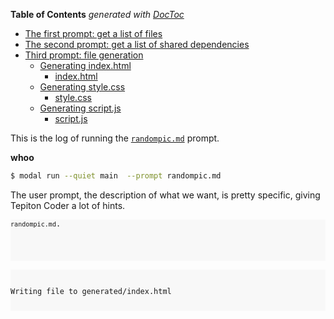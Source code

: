 <!-- START doctoc generated TOC please keep comment here to allow auto update -->
<!-- DON'T EDIT THIS SECTION, INSTEAD RE-RUN doctoc TO UPDATE -->
**Table of Contents**  *generated with [DocToc](https://github.com/thlorenz/doctoc)*

- [The first prompt: get a list of files](#the-first-prompt-get-a-list-of-files)
- [The second prompt: get a list of shared dependencies](#the-second-prompt-get-a-list-of-shared-dependencies)
- [Third prompt: file generation](#third-prompt-file-generation)
  - [Generating index.html](#generating-indexhtml)
    - [index.html](#indexhtml)
  - [Generating style.css](#generating-stylecss)
    - [style.css](#stylecss)
  - [Generating script.js](#generating-scriptjs)
    - [script.js](#scriptjs)

<!-- END doctoc generated TOC please keep comment here to allow auto update -->

This is the log of running the [`randompic.md`](../../randompic.md) prompt.


<strong>whoo</strong>

<style>
  .user_prompt { color: blue; background-color: yellow; }
  .system_prompt { color: green; }
  .file_list { color: blue; background-color: yellow;}
  .shared_dependencies {color: purple; }
  .filegen_prompt {color:orange}
</style>


```bash
$ modal run --quiet main  --prompt randompic.md
```

The user prompt, the description of what we want, is
pretty specific, giving Tepiton Coder a lot of hints.

<pre style="background-color: rgb(248, 248, 248); height: 66px;"><code class="text"><span style="border: 1px solid black>
A web page that displays a random picture in a pleasing layout.

- The URL to get a new random picture everytime: https://picsum.photos/400/
- You do not need to provide any query parameters
- the id of the img element is 'img'
- the id of the button is 'refresh'
- make the background tomato
- set all listeners in script.js
- set all colors in style.css
- make sure the button shows hover and clicked states
</span></code></pre>

This text is in [`randompic.md`](../../randompic.md).


## The first prompt: get a list of files


The first prompt gets a list of files needed for the program.
The system prompt is a description of what we want. We have to
be very insistent that the response is a python list of strings.

PROMPT:

<pre style="background-color: rgb(248, 248, 248); height: 66px;"><code class="text">
system=>:<span class="system_prompt"> You are an AI developer who is trying to write a program
that will generate code for the user based on their intent.

When given their intent, create a complete, exhaustive list of files
that the user would write to make the program.

only list the filepaths you would write, and return them as a python list of strings.
do not add any other explanation, only return a python list of strings.
It is IMPORTANT that you return ONLY a python list of strings, not a string.</span>
user=>:<span class="user_prompt"> A web page that displays a random picture in a pleasing layout.

- The URL to get a new random picture everytime: https://picsum.photos/400/
- You do not need to provide any query parameters
- the id of the img element is 'img'
- the id of the button is 'refresh'
- make the background tomato
- set all listeners in script.js
- set all colors in style.css
- make sure the button shows hover and clicked states</span>
</code></pre>


RESPONSE:
<pre style="background-color: rgb(248, 248, 248); height: 66px;"><code class="text">
<span class="file_list">['index.html', 'style.css', 'script.js']</span>
</code></pre>




## The second prompt: get a list of shared dependencies

PROMPT:

<pre style="background-color: rgb(248, 248, 248); height: 66px;"><code class="text">system=>:<span class="system_prompt"> You are an AI developer who is trying to write a program
that will generate code for the user based on their intent.

In response to the user's prompt:

    ---
    the app is:<span class="user_prompt"> A web page that displays a random picture in a pleasing layout.

- The URL to get a new random picture everytime: https://picsum.photos/400/
- You do not need to provide any query parameters
- the id of the img element is 'img'
- the id of the button is 'refresh'
- make the background tomato
- set all listeners in script.js
- set all colors in style.css
- make sure the button shows hover and clicked states</span>

    ---

    the files we have decided to generate are: <span class="file_list">['index.html', 'style.css', 'script.js']</span>

    Now that we have a list of files, we need to understand
    what dependencies they share. Please name and briefly
    describe what is shared between the files we are
    generating, including exported variables, data schemas,
    id names of every DOM elements that javascript functions
    will use, message names, and function names. Exclusively
    focus on the names of the shared dependencies, and do
    not add any other explanation.</span>
user=>:<span class="user_prompt"> A web page that displays a random picture in a pleasing layout.

- The URL to get a new random picture everytime: https://picsum.photos/400/
- You do not need to provide any query parameters
- the id of the img element is 'img'
- the id of the button is 'refresh'
- make the background tomato
- set all listeners in script.js
- set all colors in style.css
- make sure the button shows hover and clicked states</span>
</code></pre>


RESPONSE:

<pre style="background-color: rgb(248, 248, 248); height: 66px;"><code class="text">
<span class="shared_dependencies">Shared dependencies between the files we are generating:

- index.html:
    - img element with id 'img'
    - button element with id 'refresh'
    - script.js file
    - style.css file

- style.css:
    - background color 'tomato'
    - hover and clicked states for button with id 'refresh'

- script.js:
    - img element with id 'img'
    - button element with id 'refresh'
    - event listeners for button with id 'refresh'</span>
</code></pre>

## Third prompt: file generation


### Generating index.html

<pre style="background-color: rgb(248, 248, 248); height: 66px;"><code class="text">
system=>: <span class="system_prompt">You are an AI developer who is trying to write a program
that will generate code for the user based on their intent.

the app is: <span class="user_prompt"> A web page that displays a random picture in a pleasing layout.

- The URL to get a new random picture everytime: https://picsum.photos/400/
- You do not need to provide any query parameters
- the id of the img element is 'img'
- the id of the button is 'refresh'
- make the background tomato
- set all listeners in script.js
- set all colors in style.css
- make sure the button shows hover and clicked states</span>

the files we have decided to generate are: <span class="file_list">['index.html', 'style.css', 'script.js']</span>
the shared dependencies (like filenames and variable names)
we have decided on are:
<span class="shared_dependencies">Shared dependencies between the files we are generating:

- index.html:
    - img element with id 'img'
    - button element with id 'refresh'
    - script.js file
    - style.css file

- style.css:
    - background color 'tomato'
    - hover and clicked states for button with id 'refresh'

- script.js:
    - img element with id 'img'
    - button element with id 'refresh'
    - event listeners for button with id 'refresh'</span>

only write valid code for the given filepath and file type,
and return only the code. do not add any other explanation,
only return valid code for that file type.</span>
user=>: <span class="filegen_prompt">We have broken up the program into per-file generation.
Now your job is to generate only the code for the file
index.html. Make sure to have consistent filenames if
you reference other files we are also generating.

Remember that you must obey these things:

- you are generating code for the file index.html
- do not stray from the names of the files
  and the shared dependencies we have decided on
- MOST IMPORTANT OF ALL - the purpose of our app is<span class="user_prompt"> A web page that displays a random picture in a pleasing layout.

- The URL to get a new random picture everytime: https://picsum.photos/400/
- You do not need to provide any query parameters
- the id of the img element is 'img'
- the id of the button is 'refresh'
- make the background tomato
- set all listeners in script.js
- set all colors in style.css
- make sure the button shows hover and clicked states</span>

  every line of code you generate must be valid code.
- DO NOT use code fences
- DO NOT use markdown syntax.
- Do not explain the code
- return valid code for that file type.

Begin generating the code now.</span>
</code></pre>

#### index.html

```html
<!DOCTYPE html>
<html>
  <head>
    <title>Random Picture Generator</title>
    <link rel="stylesheet" href="style.css">
  </head>
  <body>
    <div class="container">
      <img id="img" src="https://picsum.photos/400/">
      <button id="refresh">Refresh</button>
    </div>
    <script src="script.js"></script>
  </body>
</html>
```


### Generating style.css

<pre style="background-color: rgb(248, 248, 248); height: 66px;"><code class="text">system=>: <span class="system_prompt">You are an AI developer who is trying to write a program
that will generate code for the user based on their intent.

the app is:<span class="user_prompt"> A web page that displays a random picture in a pleasing layout.

- The URL to get a new random picture everytime: https://picsum.photos/400/
- You do not need to provide any query parameters
- the id of the img element is 'img'
- the id of the button is 'refresh'
- make the background tomato
- set all listeners in script.js
- set all colors in style.css
- make sure the button shows hover and clicked states</span>

the files we have decided to generate are: <span class="file_list">['index.html', 'style.css', 'script.js']</span>
the shared dependencies (like filenames and variable names)
we have decided on are:
<span class="shared_dependencies">Shared dependencies between the files we are generating:

- index.html:
    - img element with id 'img'
    - button element with id 'refresh'
    - script.js file
    - style.css file

- style.css:
    - background color 'tomato'
    - hover and clicked states for button with id 'refresh'

- script.js:
    - img element with id 'img'
    - button element with id 'refresh'
    - event listeners for button with id 'refresh'</span>

only write valid code for the given filepath and file type,
and return only the code. do not add any other explanation,
only return valid code for that file type.</span>
user=>: <span class="filegen_prompt">We have broken up the program into per-file generation.
Now your job is to generate only the code for the file
style.css. Make sure to have consistent filenames if
you reference other files we are also generating.

Remember that you must obey these things:

- you are generating code for the file style.css
- do not stray from the names of the files
  and the shared dependencies we have decided on
- MOST IMPORTANT OF ALL - the purpose of our app is<span class="user_prompt"> A web page that displays a random picture in a pleasing layout.

- The URL to get a new random picture everytime: https://picsum.photos/400/
- You do not need to provide any query parameters
- the id of the img element is 'img'
- the id of the button is 'refresh'
- make the background tomato
- set all listeners in script.js
- set all colors in style.css
- make sure the button shows hover and clicked states</span>

  every line of code you generate must be valid code.
- DO NOT use code fences
- DO NOT use markdown syntax.
- Do not explain the code
- return valid code for that file type.

Begin generating the code now.</span>
</code>
</pre>

####  style.css

RESPONSE:


```css
/* style.css */

body {
  background-color: tomato;
}

#refresh {
  background-color: white;
  color: tomato;
  border: 2px solid tomato;
  border-radius: 5px;
  padding: 10px;
  cursor: pointer;
}

#refresh:hover {
  background-color: tomato;
  color: white;
}

#refresh:active {
  background-color: darkred;
  color: white;
}
```

### Generating script.js



<pre style="background-color: rgb(248, 248, 248); height: 66px;"><code class="text">

system=>: <span class="system_prompt">You are an AI developer who is trying to write a program
that will generate code for the user based on their intent.

the app is:<span class="user_prompt"> A web page that displays a random picture in a pleasing layout.

- The URL to get a new random picture everytime: https://picsum.photos/400/
- You do not need to provide any query parameters
- the id of the img element is 'img'
- the id of the button is 'refresh'
- make the background tomato
- set all listeners in script.js
- set all colors in style.css
- make sure the button shows hover and clicked states</span>

the files we have decided to generate are: <span class="file_list">['index.html', 'style.css', 'script.js']</span>
the shared dependencies (like filenames and variable names)
we have decided on are:
<span class="shared_dependencies">Shared dependencies between the files we are generating:

- index.html:
    - img element with id 'img'
    - button element with id 'refresh'
    - script.js file
    - style.css file

- style.css:
    - background color 'tomato'
    - hover and clicked states for button with id 'refresh'

- script.js:
    - img element with id 'img'
    - button element with id 'refresh'
    - event listeners for button with id 'refresh'</span>

only write valid code for the given filepath and file type,
and return only the code. do not add any other explanation,
only return valid code for that file type.</span>
user=>: <span class="filegen_prompt">We have broken up the program into per-file generation.
Now your job is to generate only the code for the file
script.js. Make sure to have consistent filenames if
you reference other files we are also generating.

Remember that you must obey these things:

- you are generating code for the file script.js
- do not stray from the names of the files
  and the shared dependencies we have decided on
- MOST IMPORTANT OF ALL - the purpose of our app is<span class="user_prompt"> A web page that displays a random picture in a pleasing layout.

- The URL to get a new random picture everytime: https://picsum.photos/400/
- You do not need to provide any query parameters
- the id of the img element is 'img'
- the id of the button is 'refresh'
- make the background tomato
- set all listeners in script.js
- set all colors in style.css
- make sure the button shows hover and clicked states</span>

  every line of code you generate must be valid code.
- DO NOT use code fences
- DO NOT use markdown syntax.
- Do not explain the code
- return valid code for that file type.

Begin generating the code now.</span>

</code></pre>

RESPONSE:

#### script.js

```js
// script.js

const img = document.getElementById('img');
const refreshBtn = document.getElementById('refresh');

function getRandomImage() {
  const randomImageUrl = `https://picsum.photos/400/?random=${Math.random()}`;
  img.src = randomImageUrl;
}

refreshBtn.addEventListener('click', getRandomImage);
```

</code>
</pre>

<pre style="background-color: rgb(248, 248, 248); height: 66px;"><code class="text">

Writing file to generated/index.html
</code>
</pre>

